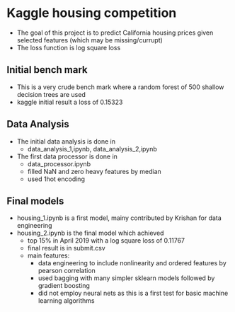 # Kaggle housing competition
- The goal of this project is to predict California housing prices given selected features (which may be missing/currupt)
- The loss function is log square loss

## Initial bench mark
- This is a very crude bench mark where a random forest of 500 shallow decision trees are used
- kaggle initial result a loss of 0.15323

## Data Analysis
- The initial data analysis is done in 
    - data_analysis_1,ipynb, data_analysis_2,ipynb 
- The first data processor is done in
    - data_processor.ipynb
    - filled NaN and zero heavy features by median
    - used 1hot encoding
    
## Final models
- housing_1.ipynb is a first model, mainy contributed by Krishan for data engineering
- housing_2.ipynb is the final model which achieved
    - top 15% in April 2019 with a log square loss of 0.11767
    - final result is in submit.csv
    - main features:
        - data engineering to include nonlinearity and ordered features by pearson correlation
        - used bagging with many simpler sklearn models followed by gradient boosting 
        - did not employ neural nets as this is a first test for basic machine learning algorithms